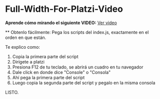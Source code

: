 # Full-Width-For-Platzi-Video

**Aprende cómo mirando el siguiente VIDEO:** [Ver video](https://www.loom.com/share/d3115d9ee7c248a1942e33a1ef2b731a)

** Obtenlo fácilmente:
Pega los scripts del index.js, exactamente en el orden en que están.

Te explico como:

1. Copia la primera parte del script
2. Dirígete a platzi
3. Presiona F12 de tu teclado, se abrirá un cuadro en tu navegador
4. Dale click en donde dice "Console" o "Consola"
5. Ahí pega la primera parte del script
6. Luego copia la segunda parte del script y pegalo en la misma consola

LISTO.
